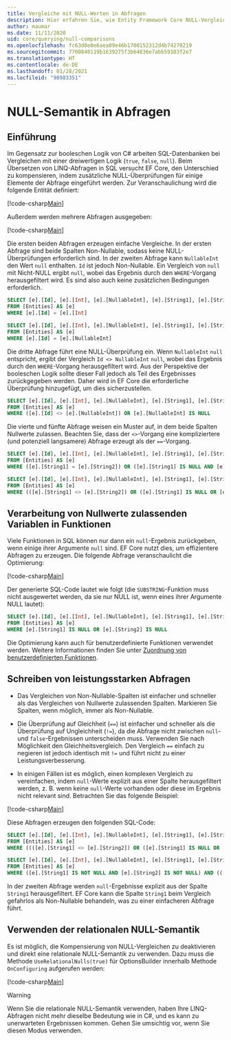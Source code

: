 ```yaml
---
title: Vergleiche mit NULL-Werten in Abfragen
description: Hier erfahren Sie, wie Entity Framework Core NULL-Vergleiche in Abfragen verarbeitet.
author: maumar
ms.date: 11/11/2020
uid: core/querying/null-comparisons
ms.openlocfilehash: fc63d0e0e6aea09e46b1700152312d4b74270219
ms.sourcegitcommit: 7700840119b1639275f3b64836e7abb59103f2e7
ms.translationtype: HT
ms.contentlocale: de-DE
ms.lasthandoff: 01/28/2021
ms.locfileid: "98983351"
---
```

# <a name="query-null-semantics"></a>NULL-Semantik in Abfragen

## <a name="introduction"></a>Einführung

Im Gegensatz zur booleschen Logik von C# arbeiten SQL-Datenbanken bei Vergleichen mit einer dreiwertigen Logik (`true`, `false`, `null`). Beim Übersetzen von LINQ-Abfragen in SQL versucht EF Core, den Unterschied zu kompensieren, indem zusätzliche NULL-Überprüfungen für einige Elemente der Abfrage eingeführt werden.
Zur Veranschaulichung wird die folgende Entität definiert:

[!code-csharp[Main](../../../samples/core/Querying/NullSemantics/NullSemanticsEntity.cs#Entity)]

Außerdem werden mehrere Abfragen ausgegeben:

[!code-csharp[Main](../../../samples/core/Querying/NullSemantics/Program.cs#BasicExamples)]

Die ersten beiden Abfragen erzeugen einfache Vergleiche. In der ersten Abfrage sind beide Spalten Non-Nullable, sodass keine NULL-Überprüfungen erforderlich sind. In der zweiten Abfrage kann `NullableInt` den Wert `null` enthalten. `Id` ist jedoch Non-Nullable. Ein Vergleich von `null` mit Nicht-NULL ergibt `null`, wobei das Ergebnis durch den `WHERE`-Vorgang herausgefiltert wird. Es sind also auch keine zusätzlichen Bedingungen erforderlich.

```sql
SELECT [e].[Id], [e].[Int], [e].[NullableInt], [e].[String1], [e].[String2]
FROM [Entities] AS [e]
WHERE [e].[Id] = [e].[Int]

SELECT [e].[Id], [e].[Int], [e].[NullableInt], [e].[String1], [e].[String2]
FROM [Entities] AS [e]
WHERE [e].[Id] = [e].[NullableInt]
```

Die dritte Abfrage führt eine NULL-Überprüfung ein. Wenn `NullableInt` `null` entspricht, ergibt der Vergleich `Id <> NullableInt` `null`, wobei das Ergebnis durch den `WHERE`-Vorgang herausgefiltert wird. Aus der Perspektive der booleschen Logik sollte dieser Fall jedoch als Teil des Ergebnisses zurückgegeben werden. Daher wird in EF Core die erforderliche Überprüfung hinzugefügt, um dies sicherzustellen.

```sql
SELECT [e].[Id], [e].[Int], [e].[NullableInt], [e].[String1], [e].[String2]
FROM [Entities] AS [e]
WHERE ([e].[Id] <> [e].[NullableInt]) OR [e].[NullableInt] IS NULL
```

Die vierte und fünfte Abfrage weisen ein Muster auf, in dem beide Spalten Nullwerte zulassen. Beachten Sie, dass der `<>`-Vorgang eine kompliziertere (und potenziell langsamere) Abfrage erzeugt als der `==`-Vorgang.

```sql
SELECT [e].[Id], [e].[Int], [e].[NullableInt], [e].[String1], [e].[String2]
FROM [Entities] AS [e]
WHERE ([e].[String1] = [e].[String2]) OR ([e].[String1] IS NULL AND [e].[String2] IS NULL)

SELECT [e].[Id], [e].[Int], [e].[NullableInt], [e].[String1], [e].[String2]
FROM [Entities] AS [e]
WHERE (([e].[String1] <> [e].[String2]) OR ([e].[String1] IS NULL OR [e].[String2] IS NULL)) AND ([e].[String1] IS NOT NULL OR [e].[String2] IS NOT NULL)
```

## <a name="treatment-of-nullable-values-in-functions"></a>Verarbeitung von Nullwerte zulassenden Variablen in Funktionen

Viele Funktionen in SQL können nur dann ein `null`-Ergebnis zurückgeben, wenn einige ihrer Argumente `null` sind. EF Core nutzt dies, um effizientere Abfragen zu erzeugen.
Die folgende Abfrage veranschaulicht die Optimierung:

[!code-csharp[Main](../../../samples/core/Querying/NullSemantics/Program.cs#Functions)]

Der generierte SQL-Code lautet wie folgt (die `SUBSTRING`-Funktion muss nicht ausgewertet werden, da sie nur NULL ist, wenn eines ihrer Argumente NULL lautet):

```sql
SELECT [e].[Id], [e].[Int], [e].[NullableInt], [e].[String1], [e].[String2]
FROM [Entities] AS [e]
WHERE [e].[String1] IS NULL OR [e].[String2] IS NULL
```

Die Optimierung kann auch für benutzerdefinierte Funktionen verwendet werden. Weitere Informationen finden Sie unter [Zuordnung von benutzerdefinierten Funktionen](xref:core/querying/user-defined-function-mapping#configuring-nullability-of-user-defined-function-based-on-its-arguments).

## <a name="writing-performant-queries"></a>Schreiben von leistungsstarken Abfragen

- Das Vergleichen von Non-Nullable-Spalten ist einfacher und schneller als das Vergleichen von Nullwerte zulassenden Spalten. Markieren Sie Spalten, wenn möglich, immer als Non-Nullable.

- Die Überprüfung auf Gleichheit (`==`) ist einfacher und schneller als die Überprüfung auf Ungleichheit (`!=`), da die Abfrage nicht zwischen `null`- und `false`-Ergebnissen unterscheiden muss. Verwenden Sie nach Möglichkeit den Gleichheitsvergleich. Den Vergleich `==` einfach zu negieren ist jedoch identisch mit `!=` und führt nicht zu einer Leistungsverbesserung.

- In einigen Fällen ist es möglich, einen komplexen Vergleich zu vereinfachen, indem `null`-Werte explizit aus einer Spalte herausgefiltert werden, z. B. wenn keine `null`-Werte vorhanden oder diese im Ergebnis nicht relevant sind. Betrachten Sie das folgende Beispiel:

[!code-csharp[Main](../../../samples/core/Querying/NullSemantics/Program.cs#ManualOptimization)]

Diese Abfragen erzeugen den folgenden SQL-Code:

```sql
SELECT [e].[Id], [e].[Int], [e].[NullableInt], [e].[String1], [e].[String2]
FROM [Entities] AS [e]
WHERE ((([e].[String1] <> [e].[String2]) OR ([e].[String1] IS NULL OR [e].[String2] IS NULL)) AND ([e].[String1] IS NOT NULL OR [e].[String2] IS NOT NULL)) OR ((CAST(LEN([e].[String1]) AS int) = CAST(LEN([e].[String2]) AS int)) OR ([e].[String1] IS NULL AND [e].[String2] IS NULL))

SELECT [e].[Id], [e].[Int], [e].[NullableInt], [e].[String1], [e].[String2]
FROM [Entities] AS [e]
WHERE ([e].[String1] IS NOT NULL AND [e].[String2] IS NOT NULL) AND (([e].[String1] <> [e].[String2]) OR (CAST(LEN([e].[String1]) AS int) = CAST(LEN([e].[String2]) AS int)))
```

In der zweiten Abfrage werden `null`-Ergebnisse explizit aus der Spalte `String1` herausgefiltert. EF Core kann die Spalte `String1` beim Vergleich gefahrlos als Non-Nullable behandeln, was zu einer einfacheren Abfrage führt.

## <a name="using-relational-null-semantics"></a>Verwenden der relationalen NULL-Semantik

Es ist möglich, die Kompensierung von NULL-Vergleichen zu deaktivieren und direkt eine relationale NULL-Semantik zu verwenden. Dazu muss die Methode `UseRelationalNulls(true)` für OptionsBuilder innerhalb Methode `OnConfiguring` aufgerufen werden:

[!code-csharp[Main](../../../samples/core/Querying/NullSemantics/NullSemanticsContext.cs#UseRelationalNulls)]

> [!WARNING]
> Wenn Sie die relationale NULL-Semantik verwenden, haben Ihre LINQ-Abfragen nicht mehr dieselbe Bedeutung wie in C#, und es kann zu unerwarteten Ergebnissen kommen. Gehen Sie umsichtig vor, wenn Sie diesen Modus verwenden.
